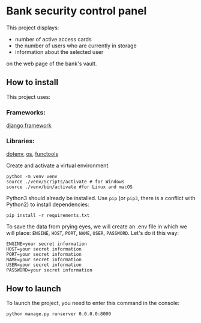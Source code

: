 # Bank security control panel
This project displays:
- number of active access cards
- the number of users who are currently in storage
- information about the selected user
  
on the web page of the bank's vault.
## How to install
This project uses: 
### Frameworks: 
[django framework](https://proglib.io/p/django-s-nulya-chast-1-pishem-mnogopolzovatelskiy-blog-dlya-kluba-lyubiteley-zadach-python-2022-06-06?ysclid=m98dche8su133012813)
### Libraries: 
[dotenv](https://betterdatascience-page.pages.dev/python-dotenv/), [os](https://docs.python.org/3/library/os.html), [functools](https://docs.python.org/3/library/functools.html)

Create and activate a virtual environment
```
python -m venv venv
source ./venv/Scripts/activate # for Windows
source ./venv/bin/activate #for Linux and macOS
```
Python3 should already be installed. Use `pip` (or `pip3`, there is a conflict with Python2) to install dependencies:
```
pip install -r requirements.txt
```
To save the data from prying eyes, we will create an .env file in which we will place: `ENGINE`, `HOST`, `PORT`, `NAME`, `USER`, `PASSWORD`.
Let's do it this way: 
```
ENGINE=your secret information
HOST=your secret information
PORT=your secret information
NAME=your secret information
USER=your secret information
PASSWORD=your secret information
```
## How to launch
To launch the project, you need to enter this command in the console:
```
python manage.py runserver 0.0.0.0:8000
```

